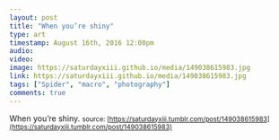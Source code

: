 ```yaml
---
layout: post
title: "When you’re shiny"
type: art
timestamp: August 16th, 2016 12:00pm
audio: 
video: 
image: https://saturdayxiii.github.io/media/149038615983.jpg
link: https://saturdayxiii.github.io/media/149038615983.jpg
tags: ["Spider", "macro", "photography"]
comments: true
---
```

When you’re shiny.
<small>source: [https://saturdayxiii.tumblr.com/post/149038615983](https://saturdayxiii.tumblr.com/post/149038615983)</small>